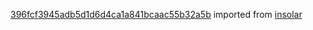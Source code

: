 [396fcf3945adb5d1d6d4ca1a841bcaac55b32a5b](https://github.com/insolar/insolar/commit/396fcf3945adb5d1d6d4ca1a841bcaac55b32a5b) imported from [insolar](https://github.com/insolar/insolar)
